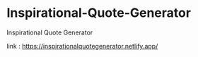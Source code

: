 # Inspirational-Quote-Generator
Inspirational Quote Generator


link : https://inspirationalquotegenerator.netlify.app/
